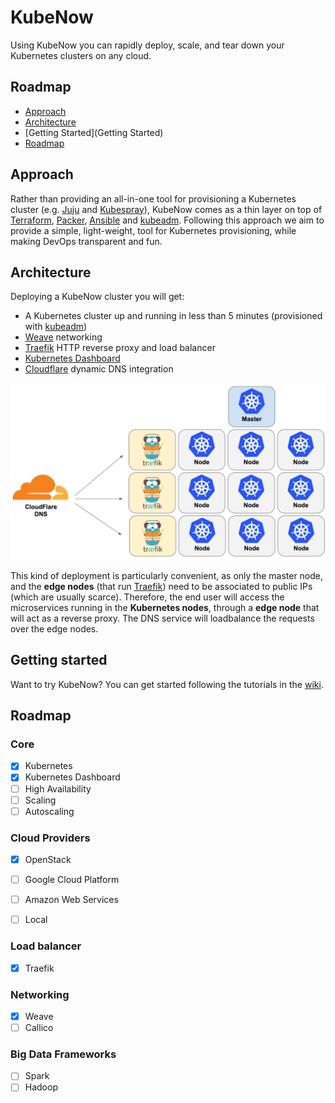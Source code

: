 # KubeNow

Using KubeNow you can rapidly deploy, scale, and tear down your Kubernetes clusters on any cloud. 

## Roadmap

- [Approach](Approach)
- [Architecture](Architecture)
- [Getting Started](Getting Started)
- [Roadmap](Roadmap)

## Approach
Rather than providing an all-in-one tool for provisioning a Kubernetes cluster (e.g. [Juju](https://jujucharms.com/) and [Kubespray](https://github.com/kubespray/kargo-cli)), KubeNow comes as a thin layer on top of [Terraform](https://www.terraform.io/), [Packer](https://www.packer.io/), [Ansible](https://www.ansible.com/) and [kubeadm](http://kubernetes.io/docs/getting-started-guides/kubeadm). Following this approach we aim to provide a simple, light-weight, tool for Kubernetes provisioning, while making DevOps transparent and fun. 

## Architecture
Deploying a KubeNow cluster you will get:

 - A Kubernetes cluster up and running in less than 5 minutes (provisioned with [kubeadm](http://kubernetes.io/docs/getting-started-guides/kubeadm/))
 - [Weave](https://www.weave.works/) networking
 - [Traefik](https://traefik.io/) HTTP reverse proxy and load balancer
 - [Kubernetes Dashboard](http://kubernetes.io/docs/user-guide/ui/)
 - [Cloudflare](https://www.cloudflare.com/) dynamic DNS integration

![GitHub Logo](/architecture.png)

This kind of deployment is particularly convenient, as only the master node, and the **edge nodes** (that run [Traefik](https://traefik.io/)) need to be associated to public IPs (which are usually scarce). Therefore, the end user will access the microservices running in the **Kubernetes nodes**, through a **edge node** that will act as a reverse proxy. The DNS service will loadbalance the requests over the edge nodes. 

## Getting started

Want to try KubeNow? You can get started following the tutorials in the [wiki](https://github.com/mcapuccini/KubeNow/wiki).

## Roadmap

### Core
- [x] Kubernetes 
- [x] Kubernetes Dashboard
- [ ] High Availability
- [ ] Scaling 
- [ ] Autoscaling

### Cloud Providers
- [x] OpenStack
- [ ] Google Cloud Platform
- [ ] Amazon Web Services
- [ ] Local 


### Load balancer
- [x] Traefik

### Networking
- [x] Weave
- [ ] Callico

### Big Data Frameworks
- [ ] Spark
- [ ] Hadoop
